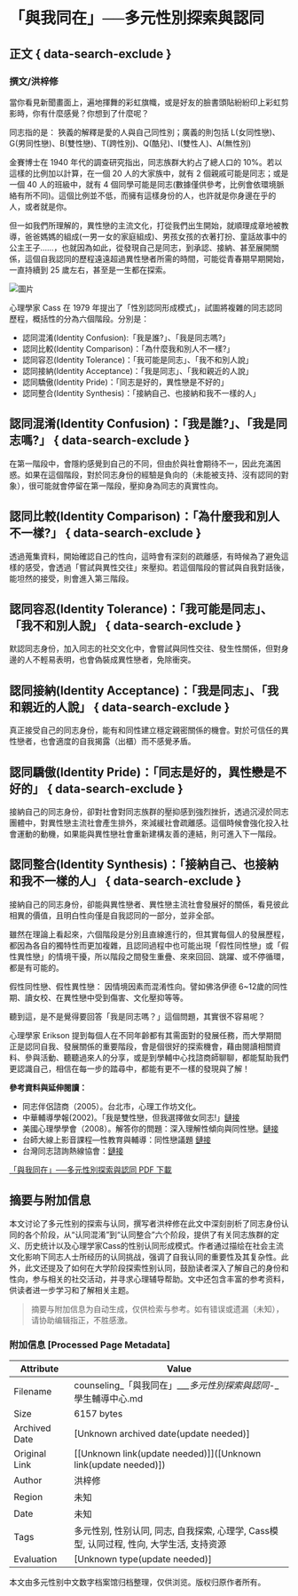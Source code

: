 # 「與我同在」──多元性別探索與認同

## 正文 { data-search-exclude }


### 撰文/洪梓修

當你看見新聞畫面上，遍地揮舞的彩虹旗幟，或是好友的臉書頭貼紛紛印上彩虹剪影時，你有什麼感覺？你想到了什麼呢？

同志指的是： 狹義的解釋是愛的人與自己同性別；廣義的則包括 L(女同性戀)、G(男同性戀)、B(雙性戀)、T(跨性別)、Q(酷兒)、I(雙性人)、A(無性別)

金賽博士在 1940 年代的調查研究指出，同志族群大約占了總人口的 10%。若以這樣的比例加以計算，在一個 20 人的大家族中，就有 2 個親戚可能是同志；或是一個 40 人的班級中，就有 4 個同學可能是同志(數據僅供參考，比例會依環境脈絡有所不同)。這個比例並不低，而擁有這樣身份的人，也許就是你身邊在乎的人，或者就是你。

但一如我們所理解的，異性戀的主流文化，打從我們出生開始，就順理成章地被教導，爸爸媽媽的組成(一男一女的家庭組成)、男孩女孩的衣著打扮、童話故事中的公主王子……，也就因為如此，從發現自己是同志，到承認、接納、甚至展開關係，這個自我認同的歷程遠遠超過異性戀者所需的時間，可能從青春期早期開始，一直持續到 25 歲左右，甚至是一生都在探索。

![圖片](https://images.unsplash.com/photo-1561612217-e5147162fd31?ixlib=rb-1.2.1&ixid=MnwxMjA3fDB8MHxwaG90by1wYWdlfHx8fGVufDB8fHx8&auto=format&fit=crop&w=1277&q=80)

心理學家 Cass 在 1979 年提出了「性別認同形成模式」，試圖將複雜的同志認同歷程，概括性的分為六個階段。分別是：

- 認同混淆(Identity Confusion):「我是誰?」、「我是同志嗎?」
- 認同比較(Identity Comparison)：「為什麼我和別人不一樣?」
- 認同容忍(Identity Tolerance)：「我可能是同志」、「我不和別人說」
- 認同接納(Identity Acceptance)：「我是同志」、「我和親近的人說」
- 認同驕傲(Identity Pride)：「同志是好的，異性戀是不好的」
- 認同整合(Identity Synthesis)：「接納自己、也接納和我不一樣的人」

## 認同混淆(Identity Confusion)：「我是誰?」、「我是同志嗎?」 { data-search-exclude }

在第一階段中，會隱約感覺到自己的不同，但由於與社會期待不一，因此充滿困惑。如果在這個階段，對於同志身份的經驗是負向的（未能被支持、沒有認同的對象），很可能就會停留在第一階段，壓抑身為同志的真實性向。

## 認同比較(Identity Comparison)：「為什麼我和別人不一樣?」 { data-search-exclude }

透過蒐集資料，開始確認自己的性向，這時會有深刻的疏離感，有時候為了避免這樣的感受，會透過「嘗試與異性交往」來壓抑。若這個階段的嘗試與自我對話後，能坦然的接受，則會進入第三階段。

## 認同容忍(Identity Tolerance)：「我可能是同志」、「我不和別人說」 { data-search-exclude }

默認同志身份，加入同志的社交文化中，會嘗試與同性交往、發生性關係，但對身邊的人不輕易表明，也會偽裝成異性戀者，免除衝突。

## 認同接納(Identity Acceptance)：「我是同志」、「我和親近的人說」 { data-search-exclude }

真正接受自己的同志身份，能有和同性建立穩定親密關係的機會。對於可信任的異性戀者，也會適度的自我揭露（出櫃）而不感覺矛盾。

## 認同驕傲(Identity Pride)：「同志是好的，異性戀是不好的」 { data-search-exclude }

接納自己的同志身份，卻對社會對同志族群的壓抑感到強烈挫折，透過沉浸於同志團體中，對異性戀主流社會產生排外，來減緩社會疏離感。這個時候會強化投入社會運動的動機，如果能與異性戀社會重新建構友善的連結，則可進入下一階段。

## 認同整合(Identity Synthesis)：「接納自己、也接納和我不一樣的人」 { data-search-exclude }

接納自己的同志身份，卻能與異性戀者、異性戀主流社會發展好的關係，看見彼此相異的價值，且明白性向僅是自我認同的一部分，並非全部。

雖然在理論上看起來，六個階段是分別且直線進行的，但其實每個人的發展歷程，都因為各自的獨特性而更加複雜，且認同過程中也可能出現「假性同性戀」或「假性異性戀」的情境干擾，所以階段之間發生重疊、來來回回、跳躍、或不停循環，都是有可能的。

假性同性戀、假性異性戀： 因情境因素而混淆性向。譬如佛洛伊德 6~12歲的同性期、讀女校、在異性戀中受到傷害、文化壓抑等等。

聽到這，是不是覺得要回答「我是同志嗎？」這個問題，其實很不容易呢？

心理學家 Erikson 提到每個人在不同年齡都有其需面對的發展任務，而大學期間正是認同自我、發展關係的重要階段，會是個很好的探索機會，藉由閱讀相關資料、參與活動、聽聽過來人的分享，或是到學輔中心找諮商師聊聊，都能幫助我們更認識自己，相信在每一步的踏尋中，都能有更不一樣的發現與了解！

**參考資料與延伸閱讀：**
- 同志伴侶諮商（2005）。台北市，心理工作坊文化。
- 中華輔導學報(2002)。「我是雙性戀，但我選擇做女同志!」[鏈接](http://ir.ncue.edu.tw/ir/bitstream/987654321/6426/1/172.pdf)
- 美國心理學學會（2008）。解答你的問題：深入理解性傾向與同性戀。[鏈接](http://www.apa.org/topics/lgbt/chinese-orientation.pdf)
- 台師大線上影音課程—性教育與輔導：同性戀議題 [鏈接](http://ocw.lib.ntnu.edu.tw/course/view.php?id=163&topic=6)
- 台灣同志諮詢熱線協會：[鏈接](https://hotline.org.tw/)

[「與我同在」──多元性別探索與認同 PDF 下載](https://counseling.sa.ntnu.edu.tw/wp-content/uploads/2022/01/「與我同在」──多元性別探索與認同.pdf)
<!-- tcd_original_link https://counseling.sa.ntnu.edu.tw/%E8%88%87%E6%88%91%E5%90%8C%E5%9C%A8%E5%A4%9A%E5%85%83%E6%80%A7%E5%88%A5%E6%8E%A2%E7%B4%A2%E8%88%87%E8%AA%8D%E5%90%8C/ -->


## 摘要与附加信息

<!-- tcd_abstract -->
本文讨论了多元性别的探索与认同，撰写者洪梓修在此文中深刻剖析了同志身份认同的各个阶段，从“认同混淆”到“认同整合”六个阶段，提供了有关同志族群的定义、历史统计以及心理学家Cass的性别认同形成模式。作者通过描绘在社会主流文化影响下同志人士所经历的认同挑战，强调了自我认同的重要性及其复杂性。此外，此文还提及了如何在大学阶段探索性别认同，鼓励读者深入了解自己的身份和性向，参与相关的社交活动，并寻求心理辅导帮助。文中还包含丰富的参考资料，供读者进一步学习和了解相关主题。
<!-- tcd_abstract_end -->

> 摘要与附加信息为自动生成，仅供检索与参考。如有错误或遗漏（未知），请协助编辑指正，不胜感激。

### 附加信息 [Processed Page Metadata]

| Attribute       | Value                                  |
|-----------------|----------------------------------------|
| Filename        | counseling_「與我同在」____多元性別探索與認同_-_學生輔導中心.md                             |
| Size            | 6157 bytes                           |
| Archived Date   | [Unknown archived date(update needed)]                             |
| Original Link   | [[Unknown link(update needed)]]([Unknown link(update needed)])                       |
| Author          | 洪梓修                               |
| Region          | 未知                               |
| Date            | 未知                                 |
| Tags            | 多元性别, 性别认同, 同志, 自我探索, 心理学, Cass模型, 认同过程, 性向, 大学生活, 支持资源                                 |
| Evaluation            | [Unknown type(update needed)]                                 |
<!-- tcd_table_end -->

本文由多元性别中文数字档案馆归档整理，仅供浏览。版权归原作者所有。
